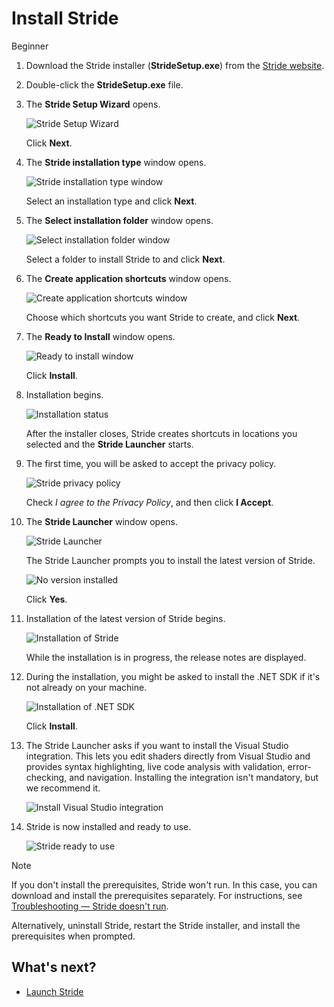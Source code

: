 # Install Stride

<span class="badge text-bg-primary">Beginner</span>

1. Download the Stride installer (**StrideSetup.exe**) from the [Stride website](http://stride3d.net/download/).
 
2. Double-click the **StrideSetup.exe** file.
    
3. The **Stride Setup Wizard** opens.

    ![Stride Setup Wizard](media/install-stride-setup-wizard.webp)
 
    Click **Next**.
    
4. The **Stride installation type** window opens.

    ![Stride installation type window](media/install-stride-installation-type.webp)
    
    Select an installation type and click **Next**. 

5.  The **Select installation folder** window opens.

    ![Select installation folder window](media/install-stride-select-installation-folder.webp)

    Select a folder to install Stride to and click **Next**.
    
6. The **Create application shortcuts** window opens.
    
    ![Create application shortcuts window](media/install-stride-create-application-shortcuts.webp)

    Choose which shortcuts you want Stride to create, and click **Next**.
    
7. The **Ready to Install** window opens.
    
    ![Ready to install window](media/install-stride-ready-to-install.webp)

    Click **Install**.

8.  Installation begins.
 
    ![Installation status](media/install-stride-installation-status.webp)

    After the installer closes, Stride creates shortcuts in locations you selected and the **Stride Launcher** starts.

9. The first time, you will be asked to accept the privacy policy.

    ![Stride privacy policy](media/stride-privacy-policy-prompt.webp)

    Check *I agree to the Privacy Policy*, and then click **I Accept**.

10. The **Stride Launcher** window opens.

    ![Stride Launcher](media/stride-launcher.webp)

    The Stride Launcher prompts you to install the latest version of Stride.

    ![No version installed](media/stride-launcher-install-latest-version-prompt.webp)

    Click **Yes**.

11. Installation of the latest version of Stride begins.

    ![Installation of Stride](media/stride-launcher-install-latest-version.webp)

    While the installation is in progress, the release notes are displayed.

12. During the installation, you might be asked to install the .NET SDK if it's not already on your machine.

    ![Installation of .NET SDK](media/install-dotnet-SDK.webp)

    Click **Install**.

13. The Stride Launcher asks if you want to install the Visual Studio integration. This lets you edit shaders directly from Visual Studio and provides syntax highlighting, live code analysis with validation, error-checking, and navigation. Installing the integration isn't mandatory, but we recommend it.

    ![Install Visual Studio integration](media/install-VS-plug-in-prompt.webp)

14. Stride is now installed and ready to use.

    ![Stride ready to use](media/stride-launcher-ready.webp)

>[!Note]
> If you don't install the prerequisites, Stride won't run. In this case, you can download and install the prerequisites separately. For instructions, see [Troubleshooting — Stride doesn't run](../troubleshooting/stride-doesnt-run.md).
>
> Alternatively, uninstall Stride, restart the Stride installer, and install the prerequisites when prompted.

## What's next?

* [Launch Stride](launch-stride.md)
